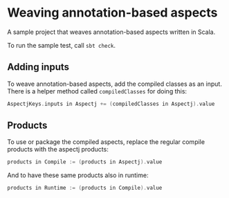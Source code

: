 # Weaving annotation-based aspects

A sample project that weaves annotation-based aspects written in Scala.

To run the sample test, call `sbt check`.


## Adding inputs

To weave annotation-based aspects, add the compiled classes as an input. There
is a helper method called `compiledClasses` for doing this:

```scala
AspectjKeys.inputs in Aspectj += (compiledClasses in Aspectj).value
```


## Products

To use or package the compiled aspects, replace the regular compile products
with the aspectj products:

```scala
products in Compile := (products in Aspectj).value
```

And to have these same products also in runtime:

```scala
products in Runtime := (products in Compile).value
```

